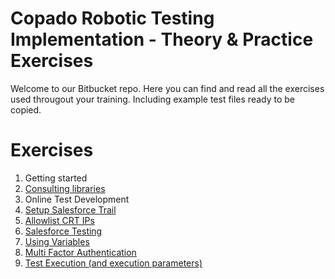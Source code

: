 # Copado Robotic Testing Implementation - Theory & Practice Exercises

Welcome to our Bitbucket repo. Here you can find and read all the exercises used througout your training. Including example test files ready to be copied.

# Exercises

1. Getting started 
2. [Consulting libraries](https://bitbucket.org/copado-robotic-testing/training-exercises/src/master/exercise-2-consulting-libraries/)
3. Online Test Development
4. [Setup Salesforce Trail](https://bitbucket.org/copado-robotic-testing/training-exercises/src/master/exercise-4-setup-sf-trail/)
5. [Allowlist CRT IPs](https://bitbucket.org/copado-robotic-testing/training-exercises/src/master/exercise-5-allowlist-crt-ips/)
6. [Salesforce Testing](https://bitbucket.org/copado-robotic-testing/training-exercises/src/master/exercise-6-salesforce-testing/)
7. [Using Variables](https://bitbucket.org/copado-robotic-testing/training-exercises/src/master/exercise-7-using-variables/)
8. [Multi Factor Authentication](https://bitbucket.org/copado-robotic-testing/training-exercises/src/master/exercise-8-mfa/)
9. [Test Execution (and execution parameters)](https://bitbucket.org/copado-robotic-testing/training-exercises/src/master/exercise-9-test-execution-parameters/)

